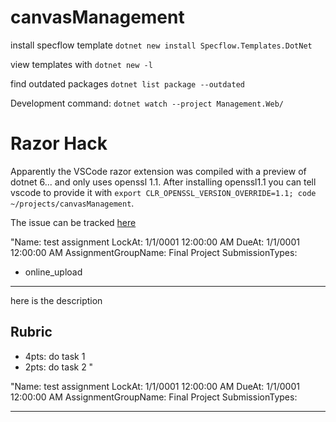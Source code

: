 # canvasManagement


install specflow template `dotnet new install Specflow.Templates.DotNet`

view templates with `dotnet new -l`

find outdated packages `dotnet list package --outdated`


Development command: `dotnet watch --project Management.Web/`


# Razor Hack

Apparently the VSCode razor extension was compiled with a preview of dotnet 6... and only uses openssl 1.1. After installing openssl1.1 you can tell vscode to provide it with `export CLR_OPENSSL_VERSION_OVERRIDE=1.1; code ~/projects/canvasManagement`.

The issue can be tracked [here](https://github.com/dotnet/razor/issues/6241)




"Name: test assignment
LockAt: 1/1/0001 12:00:00 AM
DueAt: 1/1/0001 12:00:00 AM
AssignmentGroupName: Final Project
SubmissionTypes:
- online_upload

---
here is the description
## Rubric
- 4pts: do task 1
- 2pts: do task 2
"


"Name: test assignment
LockAt: 1/1/0001 12:00:00 AM
DueAt: 1/1/0001 12:00:00 AM
AssignmentGroupName: Final Project
SubmissionTypes:

---
